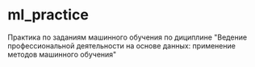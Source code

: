 # ml_practice
Практика по заданиям машинного обучения по дициплине "Ведение профессиональной деятельности на основе данных: применение методов машинного обучения" 
